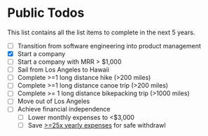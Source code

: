 # Public Todos

This list contains all the list items to complete in the next 5 years.

- [ ] Transition from software engineering into product management
- [X] Start a company
- [ ] Start a company with MRR > $1,000
- [ ] Sail from Los Angeles to Hawaii
- [ ] Complete >=1 long distance hike (>200 miles)
- [ ] Complete >=1 long distance canoe trip (>200 miles)
- [ ] Complete >= 1 long distance bikepacking trip (>1000 miles)
- [ ] Move out of Los Angeles
- [ ] Achieve financial independence
  - [ ] Lower monthly expenses to <$3,000
  - [ ] Save [>=25x yearly expenses](https://www.mrmoneymustache.com/2012/05/29/how-much-do-i-need-for-retirement/) for safe withdrawl
